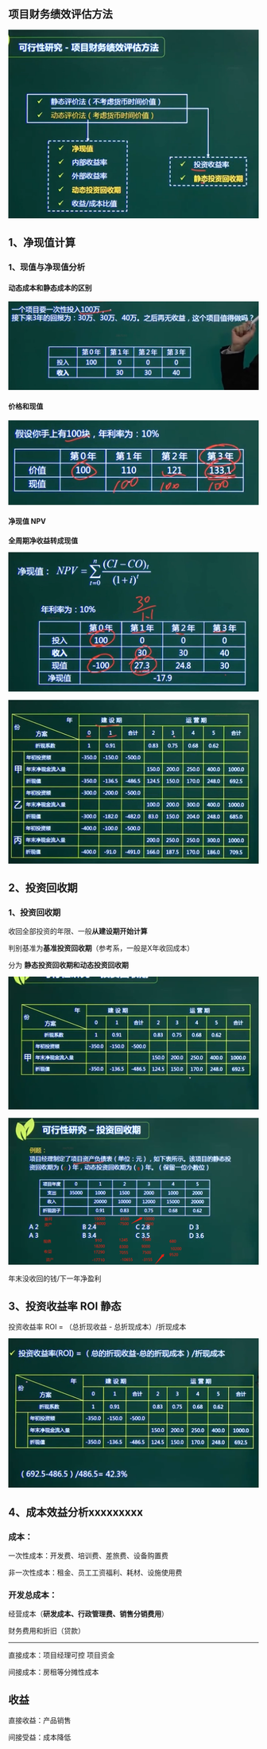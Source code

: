 ## 项目财务绩效评估方法

![image-20210318141229710](https://github.com/laughingfuzihao/Information-system-project-manager/blob/master/picture/image-20210318141229710.png)

## 1、净现值计算

### 1、现值与净现值分析

#### 动态成本和静态成本的区别

![image-20210318142436309](https://github.com/laughingfuzihao/Information-system-project-manager/blob/master/picture/image-20210318142436309.png)



#### 价格和现值

![image-20210318142820300](https://github.com/laughingfuzihao/Information-system-project-manager/blob/master/picture/image-20210318142820300.png)



#### 净现值 NPV

**全周期净收益转成现值**

![image-20210318143042400](https://github.com/laughingfuzihao/Information-system-project-manager/blob/master/picture/image-20210318143042400.png)



![image-20210318143453040](https://github.com/laughingfuzihao/Information-system-project-manager/blob/master/picture/image-20210318143453040.png)



## 2、投资回收期

### 1、投资回收期

收回全部投资的年限、一般**从建设期开始计算**

判别基准为**基准投资回收期**（参考系，一般是X年收回成本）

分为 **静态投资回收期和动态投资回收期**

![image-20210318144647811](https://github.com/laughingfuzihao/Information-system-project-manager/blob/master/picture/image-20210318144647811.png)



![image-20210318152055276](https://github.com/laughingfuzihao/Information-system-project-manager/blob/master/picture/image-20210318152055276.png)





年末没收回的钱/下一年净盈利





## 3、投资收益率 ROI  静态





投资收益率 ROI = （总折现收益 - 总折现成本）/折现成本

![image-20210318152606097](https://github.com/laughingfuzihao/Information-system-project-manager/blob/master/picture/image-20210318152606097.png)











## 4、成本效益分析xxxxxxxxx

### 成本：

一次性成本：开发费、培训费、差旅费、设备购置费

非一次性成本：租金、员工工资福利、耗材、设施使用费

### 开发总成本：

经营成本（**研发成本、行政管理费、销售分销费用**）

财务费用和折旧（贷款）

----------------------------------------------------------------------------------------

直接成本：项目经理可控 项目资金

间接成本：房租等分摊性成本

## 收益

直接收益：产品销售

间接受益：成本降低























